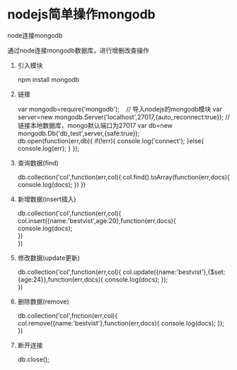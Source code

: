 # 																		nodejs简单操作mongodb

node连接mongodb

通过node连接mongodb数据库，进行增删改查操作

1. 引入模块

    npm install mongodb
  
2. 链接

    var mongodb=require('mongodb');    // 导入nodejs的mongodb模块
    var server=new mongodb.Server('localhost',27017,{auto_reconnect:true});  // 链接本地数据库，mongo默认端口为27017
    var db=new mongodb.Db('db_test',server,{safe:true});            
    db.open(function(err,db){
      if(!err){
        console.log('connect');
      }else{
        console.log(err);
      }
    });
  
3. 查询数据(find)

    db.collection('col',function(err,col){
      col.find().toArray(function(err,docs){
        console.log(docs);
      })
    })
  
4. 新增数据(insert插入)

    db.collection('col',function(err,col){
      col.insert({name:'bestvist',age:20},function(err,docs){
         console.log(docs);  
      })  
    })
  
5. 修改数据(update更新)

    db.collection('col',function(err,col){
      col.update({name:'bestvist'},{$set:{age:24}},function(err,docs){
        console.log(docs);
      });  
    })
  
6. 删除数据(remove)

    db.collection('col',fnction(err,col){
      col.remove({name:'bestvist'},function(err,docs){
        console.log(docs);
      });  
    })
    
7. 断开连接

    db.close();
